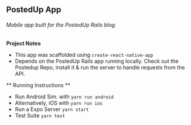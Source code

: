 ## PostedUp App

###### Mobile app built for the PostedUp Rails blog.


**Project Notes**

* This app was scaffolded using `create-react-native-app`
* Depends on the PostedUp Rails app running locally. Check out the Postedup Repo, install it & run the server to handle requests from the API.


** Running Instructions **
* Run Android Sim. with `yarn run android`
* Alternatively, iOS with `yarn run ios`
* Run a Expo Server `yarn start`
* Test Suite `yarn test`



